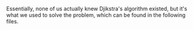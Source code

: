Essentially, none of us actually knew Djikstra's algorithm existed, but it's what we used to solve the problem, which can be found in the following files.
